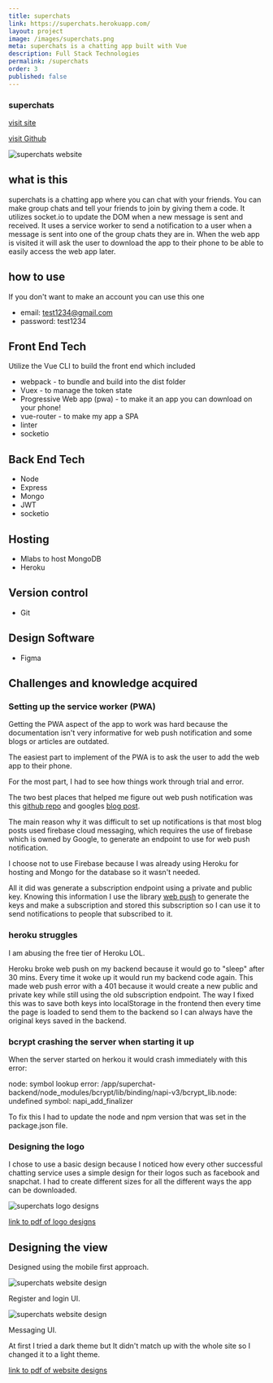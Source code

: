 ```yaml
---
title: superchats
link: https://superchats.herokuapp.com/
layout: project
image: /images/superchats.png
meta: superchats is a chatting app built with Vue
description: Full Stack Technologies
permalink: /superchats
order: 3
published: false
---
```


### superchats

<p class="project__intro">
 <a href="https://superchats.herokuapp.com/">visit site</a>
</p>
<p class="project__intro">
 <a href="https://github.com/colorlessenergy/devsuperchats">visit Github</a>
</p>

<div class="img-container">
 <img class="img-container__img" src="{{ site.baseurl }}/images/superchats.png" alt="superchats website">
</div>

## what is this

superchats is a chatting app where you can chat with your friends. You can make group chats and tell your friends to join by giving them a code. It utilizes socket.io to update the DOM when a new message is sent and received. It uses a service worker to send a notification to a user when a message is sent into one of the group chats they are in. When the web app is visited it will ask the user to download the app to their phone to be able to easily access the web app later.

## how to use

If you don't want to make an account you can use this one

- email: test1234@gmail.com
- password: test1234

## Front End Tech

Utilize the Vue CLI to build the front end which included

- webpack - to bundle and build into the dist folder
- Vuex - to manage the token state
- Progressive Web app (pwa) - to make it an app you can download on your phone!
- vue-router - to make my app a SPA
- linter
- socketio

## Back End Tech

- Node
- Express
- Mongo
- JWT
- socketio

## Hosting

- Mlabs to host MongoDB
- Heroku

## Version control

- Git

## Design Software

- Figma

## Challenges and knowledge acquired

### Setting up the service worker (PWA)

Getting the PWA aspect of the app to work was hard because the documentation isn't very informative for web push notification and some blogs or articles are outdated.

The easiest part to implement of the PWA is to ask the user to add the web app to their phone.

For the most part, I had to see how things work through trial and error.

The two best places that helped me figure out web push notification was this [github repo](https://github.com/mozilla/serviceworker-cookbook/tree/master/push-get-payload) and googles [blog post](https://developers.google.com/web/fundamentals/codelabs/push-notifications/).

The main reason why it was difficult to set up notifications is that most blog posts used firebase cloud messaging, which requires the use of firebase which is owned by Google, to generate an endpoint to use for web push notification.

I choose not to use Firebase because I was already using Heroku for hosting and Mongo for the database so it wasn't needed.

All it did was generate a subscription endpoint using a private and public key. Knowing this information I use the library [web push](https://www.npmjs.com/package/web-push) to generate the keys and make a subscription and stored this subscription so I can use it to send notifications to people that subscribed to it.

### heroku struggles

I am abusing the free tier of Heroku LOL.

Heroku broke web push on my backend because it would go to "sleep" after 30 mins. Every time it woke up it would run my backend code again. This made web push error with a 401 because it would create a new public and private key while still using the old subscription endpoint. The way I fixed this was to save both keys into localStorage in the frontend then every time the page is loaded to send them to the backend so I can always have the original keys saved in the backend.

### bcrypt crashing the server when starting it up

When the server started on herkou it would crash immediately with this error:

node: symbol lookup error: /app/superchat-backend/node_modules/bcrypt/lib/binding/napi-v3/bcrypt_lib.node: undefined symbol: napi_add_finalizer

To fix this I had to update the node and npm version that was set in the package.json file.

### Designing the logo

I chose to use a basic design because I noticed how every other successful chatting service uses a simple design for their logos such as facebook and snapchat. I had to create different sizes for all the different ways the app can be downloaded.

<div class="img-container">
 <img class="img-container__img" src="{{ site.baseurl }}/images/superchats-logo.png" alt="superchats logo designs">
</div>

<p class="center">
 <a href="{{ site.baseurl }}/pdf/superchats-logo.pdf"> link to pdf of logo designs </a>
</p>

## Designing the view

Designed using the mobile first approach.

<div class="img-container">
 <img class="img-container__img" src="{{ site.baseurl }}/images/superchats-login-register-design.png" alt="superchats website design">
</div>

Register and login UI.

<div class="img-container">
 <img class="img-container__img" src="{{ site.baseurl }}/images/superchats-messaging-ui.png" alt="superchats website design">
</div>

Messaging UI.

At first I tried a dark theme but It didn't match up with the whole site so I changed it to a light theme.

<p class="center">
 <a href="{{ site.baseurl }}/pdf/superchats-design.pdf"> link to pdf of website designs </a>
</p>
